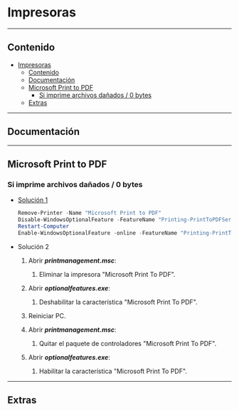 # Impresoras

---

## Contenido

- [Impresoras](#impresoras)
  - [Contenido](#contenido)
  - [Documentación](#documentación)
  - [Microsoft Print to PDF](#microsoft-print-to-pdf)
    - [Si imprime archivos dañados / 0 bytes](#si-imprime-archivos-dañados--0-bytes)
  - [Extras](#extras)

---

## Documentación

---

## Microsoft Print to PDF

### Si imprime archivos dañados / 0 bytes

- [Solución 1](https://community.spiceworks.com/topic/2025656-ms-print-to-pdf-files-corrupted-or-damaged)

    ```powershell
    Remove-Printer -Name "Microsoft Print to PDF"
    Disable-WindowsOptionalFeature -FeatureName "Printing-PrintToPDFServices-Features" -Online
    Restart-Computer
    Enable-WindowsOptionalFeature -online -FeatureName "Printing-PrintToPDFServices-Features" -All
    ```

- Solución 2

  1. Abrir ***printmanagement.msc***:

     1. Eliminar la impresora "Microsoft Print To PDF".

  2. Abrir ***optionalfeatures.exe***:

     1. Deshabilitar la característica "Microsoft Print To PDF".

  3. Reiniciar PC.

  4. Abrir ***printmanagement.msc***:

     1. Quitar el paquete de controladores "Microsoft Print To PDF".

  5. Abrir ***optionalfeatures.exe***:

     1. Habilitar la característica "Microsoft Print To PDF".

---

## Extras